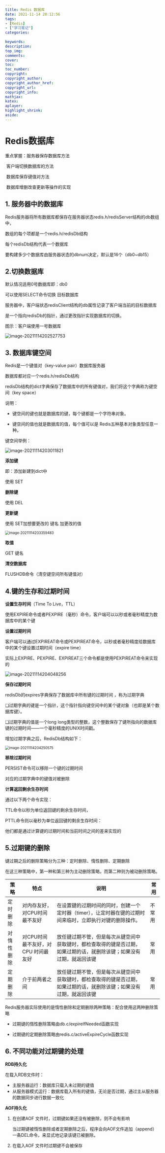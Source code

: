 ```yaml
---
title: Redis 数据库
date: 2021-11-14 20:12:56
tags:
- [Redis]
- ["学习笔记"]
categories:
 
keywords:
description:
top_img:
comments:
cover:
toc:
toc_number:
copyright:
copyright_author:
copyright_author_href:
copyright_url:
copyright_info:
mathjax:
katex:
aplayer:
highlight_shrink:
aside:  
---
```


# Redis数据库

重点掌握：服务器保存数据库方法

​					客户端切换数据库的方法

​					数据库保存键值对方法

​					数据库增删改查更新等操作的实现

## 1. 服务器中的数据库

Redis服务器将所有数据库都保存在服务器状态redis.h/redisServer结构的db数组中，

数组的每个项都是一个redis.h/redisDb结构

每个redisDb结构代表一个数据库

要构建多少个数据库由服务器状态的dbnum决定，默认是16个（db0~db15）

## 2.切换数据库

默认情况适用0号数据库即：db0

可以使用SELECT命令切换 目标数据库

服务器中，客户端状态redisClient结构的db属性记录了客户端当前的目标数据库

是一个指向redisDb的指针，通过更改指针实现数据库的切换。

图示：客户端使用一号数据库

![image-20211114202527753](https://cdn.jsdelivr.net/gh/chen-boran/Picture_bed/img/202111142025992.png)

## 3. 数据库键空间

Redis是一个键值对（key-value pair）数据库服务器

 数据库都对应一个redis.h/redisDb结构

redisDb结构的dict字典保存了数据库中的所有键值对，我们将这个字典称为键空间（key space）

说明：

- 键空间的键也就是数据库的键，每个键都是一个字符串对象。

- 键空间的值也就是数据库的值，每个值可以是 Redis五种基本对象类型任意一种。

键空间举例：

![image-20211114203011821](https://cdn.jsdelivr.net/gh/chen-boran/Picture_bed/img/202111142030044.png)

**添加键**

即：添加新建到dict中

使用  SET

**删除键**

使用 DEL 

**更新键**

使用 SET加想要更改的 键名 加更改的值

<img src="https://cdn.jsdelivr.net/gh/chen-boran/Picture_bed/img/202111142033634.png" alt="image-20211114203359483" style="zoom:80%;" />

**取值** 

GET 键名

**清空数据库**

FLUSHDB命令（清空键空间所有键值对）

## 4.键的生存和过期时间

**设置生存时间**（Time To Live，TTL）

使用EXPIRE命令或者PEXPIRE（毫秒）命令，客户端可以以秒或者毫秒精度为数据库中的某个键 

**设置过期时间**

 客户端可以通过EXPIREAT命令或PEXPIREAT命令，以秒或者毫秒精度给数据库中的某个键设置过期时间（expire time）

 实际上EXPIRE、PEXPIRE、EXPIREAT三个命令都是使用PEXPIREAT命令来实现的

![image-20211114204048256](https://cdn.jsdelivr.net/gh/chen-boran/Picture_bed/img/202111142040344.png)

**保存过期时间**

redisDb的expires字典保存了数据库中所有键的过期时间 ，称为过期字典

❑过期字典的键是一个指针，这个指针指向键空间中的某个键对象（也即是某个数据库键）。

❑过期字典的值是一个long long类型的整数，这个整数保存了键所指向的数据库键的过期时间——一个毫秒精度的UNIX时间戳。

增加过期字典之后，RedisDb结构如下：

<img src="https://cdn.jsdelivr.net/gh/chen-boran/Picture_bed/img/202111142042813.png" alt="image-20211114204250575" style="zoom:80%;" />

**移除过期时间** 

PERSIST命令可以移除一个键的过期时间



对应的过期字典中的键值对被删除

**计算返回剩余生存时间**

通过以下两个命令实现：

TTL命令以秒为单位返回键的剩余生存时间，

PTTL命令则以毫秒为单位返回键的剩余生存时间：

他们都是通过计算键的过期时间和当前时间之间的差来实现的

## 5.过期键的删除

键过期之后的删除策略分为三种：定时删除、惰性删除、定期删除

在这三种策略中，第一种和第三种为主动删除策略，而第二种则为被动删除策略。

| 策略       | 特点                                | 说明                                                         | 常用   |
| ---------- | ----------------------------------- | ------------------------------------------------------------ | ------ |
| 定时删除   | 对内存友好，对CPU时间最不友好       | 在设置键的过期时间的同时，创建一个定时器（timer），让定时器在键的过期时间来临时，立即执行对键的删除操作。 | 不常用 |
| 对惰性删除 | 对CPU时间最不友好，对CPU 时间最友好 | 放任键过期不管，但是每次从键空间中获取键时，都检查取得的键是否过期，如果过期的话，就删除该键；如果没有过期，就返回该键 | 常用   |
| 定期删除   | 介于前两者之间                      | 放任键过期不管，但是每次从键空间中获取键时，都检查取得的键是否过期，如果过期的话，就删除该键；如果没有过期，就返回该键 | 常用   |

Redis服务器实际使用的是惰性删除和定期删除两种策略：配合使用这两种删除策略

- 过期键的惰性删除策略由db.c/expireIfNeeded函数实现

- 过期键的定期删除策略由redis.c/activeExpireCycle函数实现

## 6. 不同功能对过期键的处理

**RDB持久化**

在载入RDB文件时：

- 主服务器运行：数据库只载入未过期的键值
- 从服务器模式运行：数据库载入所有的键值，无论是否过期，通过主从服务器的数据同步进行数据一致化

**AOF持久化**

1. 在创建AOF 文件时，过期键如果还没有被删除，则不会有影响

   当过期键被惰性删除或者定期删除之后，程序会向AOF文件追加（append）一条DEL命令，来显式地记录该键已被删除。

2. 在载入AOF 文件时过期键不会被保存

